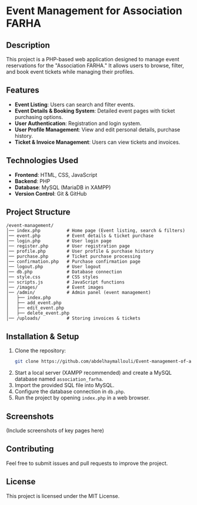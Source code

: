 # Event Management for Association FARHA

## Description
This project is a PHP-based web application designed to manage event reservations for the "Association FARHA." It allows users to browse, filter, and book event tickets while managing their profiles.

## Features
- **Event Listing**: Users can search and filter events.
- **Event Details & Booking System**: Detailed event pages with ticket purchasing options.
- **User Authentication**: Registration and login system.
- **User Profile Management**: View and edit personal details, purchase history.
- **Ticket & Invoice Management**: Users can view tickets and invoices.

## Technologies Used
- **Frontend**: HTML, CSS, JavaScript
- **Backend**: PHP
- **Database**: MySQL (MariaDB in XAMPP)
- **Version Control**: Git & GitHub

## Project Structure
```
/event-management/
│── index.php          # Home page (Event listing, search & filters)
│── event.php          # Event details & ticket purchase
│── login.php          # User login page
│── register.php       # User registration page
│── profile.php        # User profile & purchase history
│── purchase.php       # Ticket purchase processing
│── confirmation.php   # Purchase confirmation page
│── logout.php         # User logout
│── db.php             # Database connection
│── style.css          # CSS styles
│── scripts.js         # JavaScript functions
│── /images/           # Event images
│── /admin/            # Admin panel (event management)
│   ├── index.php
│   ├── add_event.php
│   ├── edit_event.php
│   ├── delete_event.php
│── /uploads/          # Storing invoices & tickets
```

## Installation & Setup
1. Clone the repository:
   ```bash
   git clone https://github.com/abdelhaymallouli/Event-management-of-a-cultural-association.git
   ```
2. Start a local server (XAMPP recommended) and create a MySQL database named `association_farha`.
3. Import the provided SQL file into MySQL.
4. Configure the database connection in `db.php`.
5. Run the project by opening `index.php` in a web browser.

## Screenshots
(Include screenshots of key pages here)

## Contributing
Feel free to submit issues and pull requests to improve the project.

## License
This project is licensed under the MIT License.
